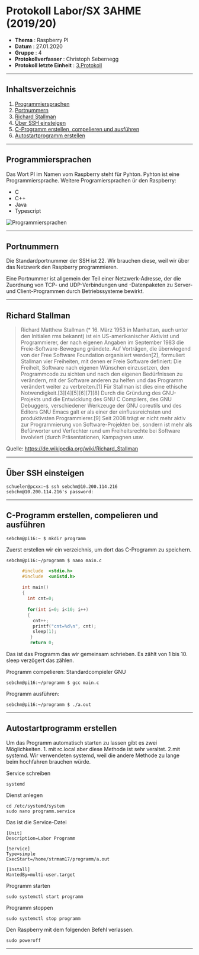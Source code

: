  # Protokoll Labor/SX 3AHME (2019/20) 


* **Thema** : Raspberry PI 
* **Datum** : 27.01.2020 
* **Gruppe** : 4 
* **Protokollverfasser** : Christoph Sebernegg 
* **Protokoll letzte Einheit** : [3.Protokoll](https://github.com/HTLMechatronics/m17-3ahme-la1-sx/blob/sebchm17/sebchm17/protokolle/protokoll_2020-01-20_sebchm17.md) 

-------------------------------------------------------------------------------------------------------------------------------- 

## Inhaltsverzeichnis 

1.  [Programmiersprachen](#programmiersprachen)
1.  [Portnummern](#portnummern)
1.  [Richard Stallman](#richard-stallman)
1.  [Über SSH einsteigen](#über-ssh-einsteigen) 
1.  [C-Programm erstellen, compelieren und ausführen](#c-programm-erstellen-compelieren-und-ausführen) 
1.  [Autostartprogramm erstellen](#autostartprogramm-erstellen) 

--------------------------------------------------------------------------------------------------------------------------------- 

 ## Programmiersprachen
 Das Wort PI im Namen vom Raspberry steht für Pyhton. Pyhton ist eine Programmiersprache.
 Weitere Programiersprachen ür den Raspberry:
* C
* C++
* Java
* Typescript
 
 
 ![Programmiersprachen](http://sogrady-media.redmonk.com/sogrady/files/2018/03/lang.rank_.118-1024x726.png)
 
---------------------------------------------------------------------------------------------------------------------------------

## Portnummern

Die Standardportnummer der SSH ist 22. Wir brauchen diese, weil wir über das Netzwerk den Raspberry programmieren.

Eine Portnummer ist allgemein der Teil einer Netzwerk-Adresse, der die Zuordnung von TCP- und UDP-Verbindungen und -Datenpaketen zu Server- und Client-Programmen durch Betriebssysteme bewirkt.

---------------------------------------------------------------------------------------------------------------------------------

## Richard Stallman
>Richard Matthew Stallman (* 16. März 1953 in Manhattan, auch unter den Initialen rms bekannt) ist ein US-amerikanischer Aktivist und Programmierer, der nach eigenen Angaben im September 1983 die Freie-Software-Bewegung gründete.
Auf Vorträgen, die überwiegend von der Free Software Foundation organisiert werden[2], formuliert Stallman vier Freiheiten, mit denen er Freie Software definiert: Die Freiheit, Software nach eigenen Wünschen einzusetzen, den Programmcode zu sichten und nach den eigenen Bedürfnissen zu verändern, mit der Software anderen zu helfen und das Programm verändert weiter zu verbreiten.[1] Für Stallman ist dies eine ethische Notwendigkeit.[3][4][5][6][7][8] Durch die Gründung des GNU-Projekts und die Entwicklung des GNU C Compilers, des GNU Debuggers, verschiedener Werkzeuge der GNU coreutils und des Editors GNU Emacs galt er als einer der einflussreichsten und produktivsten Programmierer.[9] Seit 2008 trägt er nicht mehr aktiv zur Programmierung von Software-Projekten bei, sondern ist mehr als Befürworter und Verfechter rund um Freiheitsrechte bei Software involviert (durch Präsentationen, Kampagnen usw.

Quelle: https://de.wikipedia.org/wiki/Richard_Stallman

---------------------------------------------------------------------------------------------------------------------------------

## Über SSH einsteigen

    schueler@pcxx:~$ ssh sebchm@10.200.114.216
    sebchm@10.200.114.216's password: 

---------------------------------------------------------------------------------------------------------------------------------

## C-Programm erstellen, compelieren und ausführen

    sebchm@pi16:~ $ mkdir programm 

Zuerst erstellen wir ein verzeichnis, um dort das C-Programm zu speichern.

    sebchm@pi16:~/programm $ nano main.c 

```C  
      #include  <stdio.h>
      #include  <unistd.h>
      
      int main()
      {
        int cnt=0;
        
        for(int i=0; i<10; i++)
        {
          cnt++;
          printf("cnt=%d\n", cnt);
          sleep(1);                    
         }
         return 0;
```       
Das ist das Programm das wir gemeinsam schrieben. Es zählt von 1 bis 10. sleep verzögert das zählen.

Programm compelieren:
Standardcompieler GNU

    sebchm@pi16:~/programm $ gcc main.c 

Programm ausführen:

    sebchm@pi16:~/programm $ ./a.out 


---------------------------------------------------------------------------------------------------------------------------------

## Autostartprogramm erstellen

Um das Programm automatisch starten zu lassen gibt es zwei Möglichkeiten. 1. mit rc.local aber diese Methode ist sehr veraltet. 2.mit systemd. Wir verwendeten systemd, weil die andere Methode zu lange beim hochfahren brauchen würde.

Service schreiben
    
    systemd
      
Dienst anlegen

    cd /etc/systemd/system
    sudo nano programm.service
    
Das ist die Service-Datei

    [Unit]
    Description=Labor Programm
    
    [Service]
    Type=simple
    ExecStart=/home/strmam17/programm/a.out
    
    [Install]
    WantedBy=multi-user.target
    
Programm starten 
  
    sudo systemctl start programm
   
Programm stoppen

    sudo systemctl stop programm
    
Den Raspberry mit dem folgenden Befehl verlassen.

    sudo poweroff

---------------------------------------------------------------------------------------------------------------------------------
